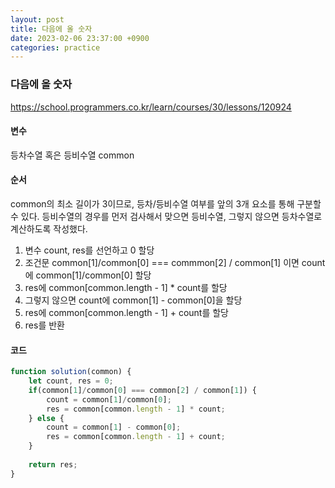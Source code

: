 ```yaml
---
layout: post
title: 다음에 올 숫자
date: 2023-02-06 23:37:00 +0900
categories: practice
---
```

### 다음에 올 숫자    
https://school.programmers.co.kr/learn/courses/30/lessons/120924    
    
#### 변수    
등차수열 혹은 등비수열 common    
    
#### 순서    
common의 최소 길이가 3이므로, 등차/등비수열 여부를 앞의 3개 요소를 통해 구분할 수 있다. 등비수열의 경우를 먼저 검사해서 맞으면 등비수열, 그렇지 않으면 등차수열로 계산하도록 작성했다.
1. 변수 count, res를 선언하고 0 할당    
2. 조건문 common[1]/common[0] === commmon[2] / common[1] 이면 count에 common[1]/common[0] 할당     
3. res에 common[common.length - 1] * count를 할당
4. 그렇지 않으면 count에 common[1] - common[0]을 할당    
5. res에 common[common.length - 1] + count를 할당    
6. res를 반환
    
#### 코드    
```JavaScript
function solution(common) {
    let count, res = 0;
    if(common[1]/common[0] === common[2] / common[1]) {
        count = common[1]/common[0];
        res = common[common.length - 1] * count;
    } else {
        count = common[1] - common[0];
        res = common[common.length - 1] + count;
    }
    
    return res;
}
```